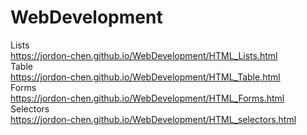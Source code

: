 # WebDevelopment
Lists  
https://jordon-chen.github.io/WebDevelopment/HTML_Lists.html  
Table  
https://jordon-chen.github.io/WebDevelopment/HTML_Table.html  
Forms  
https://jordon-chen.github.io/WebDevelopment/HTML_Forms.html  
Selectors  
https://jordon-chen.github.io/WebDevelopment/HTML_selectors.html  
